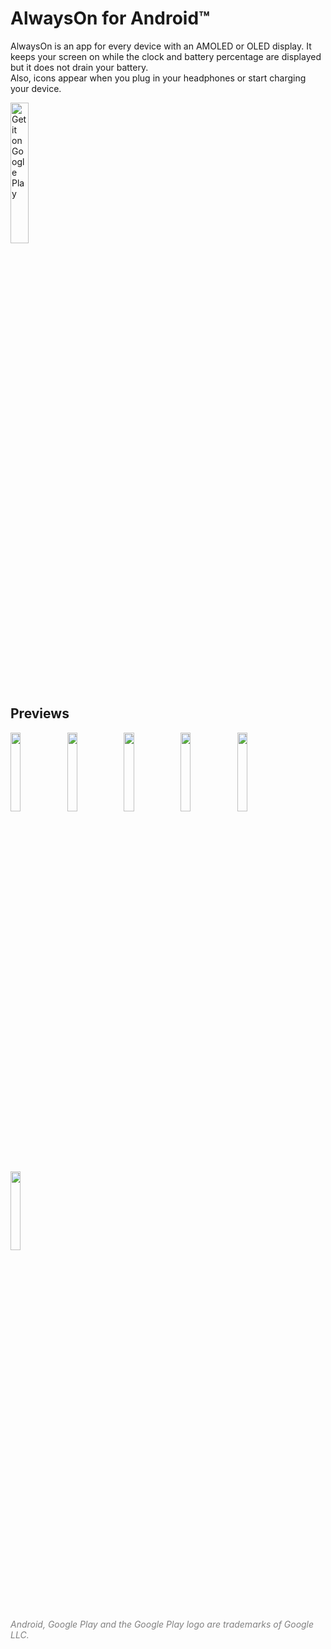 # AlwaysOn for Android™
AlwaysOn is an app for every device with an AMOLED or OLED display. It keeps your screen on while the clock and battery percentage are displayed but it does not drain your battery.  
Also, icons appear when you plug in your headphones or start charging your device.  

<a href='https://play.google.com/store/apps/details?id=io.github.domi04151309.alwayson'><img alt='Get it on Google Play' src='https://play.google.com/intl/en_us/badges/images/generic/en_badge_web_generic.png' width="24%"/></a>  

## Previews
<img src="https://domi04151309.github.io/images/Android/AlwaysOn1.jpg" width="18%" /><img src="https://domi04151309.github.io/images/Android/AlwaysOn2.jpg" width="18%" /><img src="https://domi04151309.github.io/images/Android/AlwaysOn3.jpg" width="18%" /><img src="https://domi04151309.github.io/images/Android/AlwaysOn4.jpg" width="18%" /><img src="https://domi04151309.github.io/images/Android/AlwaysOn5.jpg" width="18%" /><img src="https://domi04151309.github.io/images/Android/AlwaysOn6.jpg" width="18%" />  

<i style="color:gray;">Android, Google Play and the Google Play logo are trademarks of Google LLC.</i>
